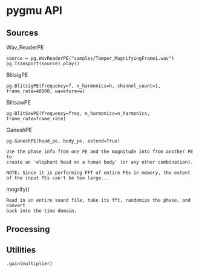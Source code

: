 # pygmu API 

## Sources

Wav_ReaderPE

    source = pg.WavReaderPE("samples/Tamper_MagnifyingFrame1.wav")
    pg.Transport(source).play()

BlitsigPE   

    pg.BlitsigPE(frequency=f, n_harmonics=h, channel_count=1, frame_rate=48000, waveform=w)

BlitsawPE

    pg.BlitSawPE(frequency=freq, n_harmonics=n_harmonics, frame_rate=frame_rate)

GaneshPE

    pg.GaneshPE(head_pe, body_pe, extend=True)

    Use the phase info from one PE and the magnitude into from another PE to 
	create an 'elephant head on a human body' (or any other combination).  

	NOTE: Since it is performing FFT of entire PEs in memory, the extent
	of the input PEs can't be too large...

mogrify()

    Read in an entire sound file, take its fft, randomize the phase, and convert
    back into the time domain.


## Processing

## Utilities

    .gain(multiplier)

    